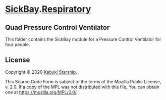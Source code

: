 # [SickBay](../../../).[Respiratory](../)

## Quad Pressure Control Ventilator

This folder contains the SickBay module for a Pressure Control Ventilator for four people.

## License

Copyright © 2020 [Kabuki Starship](https://kabukistarship.com).

This Source Code Form is subject to the terms of the Mozilla Public License, v. 2.0. If a copy of the MPL was not distributed with this file, You can obtain one at <https://mozilla.org/MPL/2.0/>.
